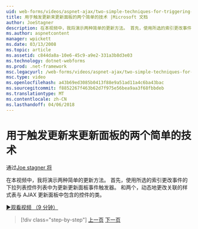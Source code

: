 ```yaml
---
uid: web-forms/videos/aspnet-ajax/two-simple-techniques-for-triggering-updates-to-update-panels
title: 用于触发更新来更新面板的两个简单的技术 |Microsoft 文档
author: JoeStagner
description: 在本视频中，我将演示两种简单的更新方法。 首先，使用所选的索引更改事件的下拉列表控件列表中为事件三角函数...
ms.author: aspnetcontent
manager: wpickett
ms.date: 03/13/2008
ms.topic: article
ms.assetid: c844da8a-10e6-45c9-a9e2-331a3b8d3e03
ms.technology: dotnet-webforms
ms.prod: .net-framework
msc.legacyurl: /web-forms/videos/aspnet-ajax/two-simple-techniques-for-triggering-updates-to-update-panels
msc.type: video
ms.openlocfilehash: a43b69ed3085b0413f88e9a51ad11a4c6ba43bac
ms.sourcegitcommit: f8852267f463b62d7f975e56bea9aa3f68fbbdeb
ms.translationtype: MT
ms.contentlocale: zh-CN
ms.lasthandoff: 04/06/2018
---
```

<a name="two-simple-techniques-for-triggering-updates-to-update-panels"></a>用于触发更新来更新面板的两个简单的技术
====================
通过[Joe stagner 将](https://github.com/JoeStagner)

在本视频中，我将演示两种简单的更新方法。 首先，使用所选的索引更改事件的下拉列表控件列表中为更新更新面板事件触发器。 和两个，动态地更改关联的样式表与 AJAX 更新面板中包含的控件的类。

[&#9654;观看视频 （9 分钟）](https://channel9.msdn.com/Blogs/ASP-NET-Site-Videos/two-simple-techniques-for-triggering-updates-to-update-panels)

> [!div class="step-by-step"]
> [上一页](how-do-i-retrieve-values-from-server-side-ajax-controls.md)
> [下一页](use-aspnet-ajax-cascading-drop-down-control-to-access-a-database.md)
